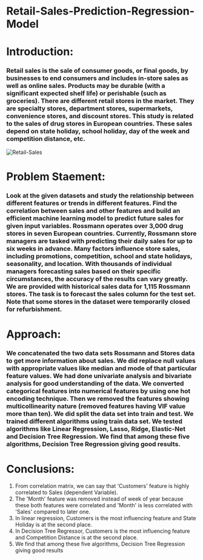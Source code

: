 # Retail-Sales-Prediction-Regression-Model

# Introduction:
### Retail sales is the sale of consumer goods, or final goods, by businesses to end consumers and includes in-store sales as well as online sales. Products may be durable (with a significant expected shelf life) or perishable (such as groceries). There are different retail stores in the market. They are specialty stores, department stores, supermarkets, convenience stores, and discount stores. This study is related to the sales of drug stores in European countries. These sales depend on state holiday, school holiday, day of the week and competition distance, etc.

![Retail-Sales](https://user-images.githubusercontent.com/99146783/183277303-4034577c-e72a-4903-8327-8c6bfeaa520d.jpg)


# Problem Staement:
### Look at the given datasets and study the relationship between different features or trends in different features. Find the correlation between sales and other features and build an efficient machine learning model to predict future sales for given input variables. Rossmann operates over 3,000 drug stores in seven European countries. Currently, Rossmann store managers are tasked with predicting their daily sales for up to six weeks in advance. Many factors influence store sales, including promotions, competition, school and state holidays, seasonality, and location. With thousands of individual managers forecasting sales based on their specific circumstances, the accuracy of the results can vary greatly. We are provided with historical sales data for 1,115 Rossmann stores. The task is to forecast the sales column for the test set. Note that some stores in the dataset were temporarily closed for refurbishment.

# Approach:
### We concatenated the two data sets Rossmann and Stores data to get more information about sales. We did replace null values with appropriate values like median and mode of that particular feature values. We had done univariate analysis and bivariate analysis for good understanding of the data. We converted categorical features into numerical features by using one hot encoding technique. Then we removed the features showing multicollinearity nature (removed features having VIF value more than ten). We did split the data set into train and test. We trained different algorithms using train data set. We tested algorithms like Linear Regression, Lasso, Ridge, Elastic-Net and Decision Tree Regression. We find that among these five algorithms, Decision Tree Regression giving good results.
# Conclusions:
1. From correlation matrix, we can say that 'Customers' feature is highly correlated to Sales (dependent Variable).
2. The 'Month' feature was removed instead of week of year because these both features were correlated and 'Month' is less correlated with 'Sales' compared to later one.
3. In linear regression, Customers is the most influencing feature and State Holiday is at the second place.
4. In Decision Tree Regressor, Customers is the most influencing feature and Competition Distance is at the second place.
5. We find that among these five algorithms, Decision Tree Regression giving good results
